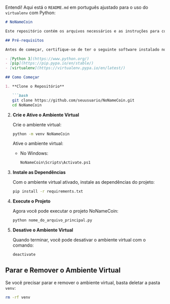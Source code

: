 Entendi! Aqui está o `README.md` em português ajustado para o uso do `virtualenv` com Python:

```markdown
# NoNameCoin

Este repositório contém os arquivos necessários e as instruções para configurar e ativar o ambiente virtual para o projeto NoNameCoin usando `virtualenv`. Siga os passos abaixo para começar.

## Pré-requisitos

Antes de começar, certifique-se de ter o seguinte software instalado no seu sistema:

- [Python 3](https://www.python.org/)
- [pip](https://pip.pypa.io/en/stable/)
- [virtualenv](https://virtualenv.pypa.io/en/latest/)

## Como Começar

1. **Clone o Repositório**

   ```bash
   git clone https://github.com/seuusuario/NoNameCoin.git
   cd NoNameCoin
   ```

2. **Crie e Ative o Ambiente Virtual**

   Crie o ambiente virtual:

   ```bash
   python -m venv NoNameCoin
   ```

   Ative o ambiente virtual:

   - No Windows:
     ```bash
     NoNameCoin\Scripts\Activate.ps1
     ```

3. **Instale as Dependências**

   Com o ambiente virtual ativado, instale as dependências do projeto:

   ```bash
   pip install -r requirements.txt
   ```

4. **Execute o Projeto**

   Agora você pode executar o projeto NoNameCoin:

   ```bash
   python nome_do_arquivo_principal.py
   ```

5. **Desative o Ambiente Virtual**

   Quando terminar, você pode desativar o ambiente virtual com o comando:

   ```bash
   deactivate
   ```

## Parar e Remover o Ambiente Virtual

Se você precisar parar e remover o ambiente virtual, basta deletar a pasta `venv`:

```bash
rm -rf venv
```